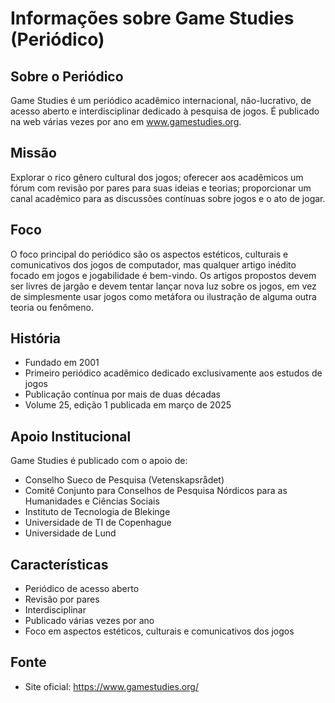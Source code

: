 # Informações sobre Game Studies (Periódico)

## Sobre o Periódico
Game Studies é um periódico acadêmico internacional, não-lucrativo, de acesso aberto e interdisciplinar dedicado à pesquisa de jogos. É publicado na web várias vezes por ano em www.gamestudies.org.

## Missão
Explorar o rico gênero cultural dos jogos; oferecer aos acadêmicos um fórum com revisão por pares para suas ideias e teorias; proporcionar um canal acadêmico para as discussões contínuas sobre jogos e o ato de jogar.

## Foco
O foco principal do periódico são os aspectos estéticos, culturais e comunicativos dos jogos de computador, mas qualquer artigo inédito focado em jogos e jogabilidade é bem-vindo. Os artigos propostos devem ser livres de jargão e devem tentar lançar nova luz sobre os jogos, em vez de simplesmente usar jogos como metáfora ou ilustração de alguma outra teoria ou fenômeno.

## História
- Fundado em 2001
- Primeiro periódico acadêmico dedicado exclusivamente aos estudos de jogos
- Publicação contínua por mais de duas décadas
- Volume 25, edição 1 publicada em março de 2025

## Apoio Institucional
Game Studies é publicado com o apoio de:
- Conselho Sueco de Pesquisa (Vetenskapsrådet)
- Comitê Conjunto para Conselhos de Pesquisa Nórdicos para as Humanidades e Ciências Sociais
- Instituto de Tecnologia de Blekinge
- Universidade de TI de Copenhague
- Universidade de Lund

## Características
- Periódico de acesso aberto
- Revisão por pares
- Interdisciplinar
- Publicado várias vezes por ano
- Foco em aspectos estéticos, culturais e comunicativos dos jogos

## Fonte
- Site oficial: https://www.gamestudies.org/
